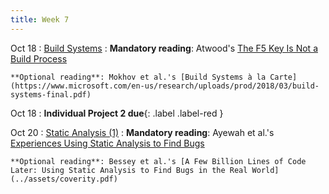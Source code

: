 ```yaml
---
title: Week 7
---
```


Oct 18
: [Build Systems](../assets/lecture-13-build-systems.pdf)
  : **Mandatory reading**: Atwood's [The F5 Key Is Not a Build Process](https://blog.codinghorror.com/the-f5-key-is-not-a-build-process/)

    **Optional reading**: Mokhov et al.'s [Build Systems à la Carte](https://www.microsoft.com/en-us/research/uploads/prod/2018/03/build-systems-final.pdf)

Oct 18
 : **Individual Project 2 due**{: .label .label-red } 

Oct 20
: [Static Analysis (1)](../assets/lecture-14-15-static-analysis.pdf)
  : **Mandatory reading**: Ayewah et al.'s [Experiences Using Static Analysis to Find Bugs](../assets/findbugs.pdf)

    **Optional reading**: Bessey et al.'s [A Few Billion Lines of Code Later: Using Static Analysis to Find Bugs in the Real World](../assets/coverity.pdf) 

